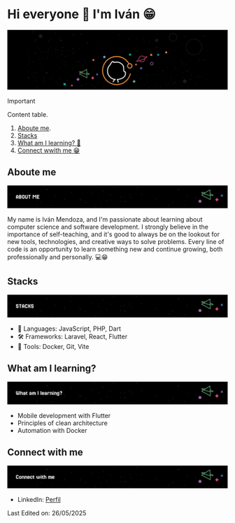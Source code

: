 # Hi everyone 👋 I'm Iván 😁

![Mi banner](assets/banner_perfil_github.png)

> [!IMPORTANT]
> Content table.
> 1. [Aboute me](#about-me).
> 2. [Stacks](#stacks)
> 3. [What am I learning? 🧠](#Connect-with-me)
> 4. [Connect wwith me 😁](#Connect-with-me)


## Aboute me

![About me](assets/banner_about_me.png)

My name is Iván Mendoza, and I'm passionate about learning about computer science and software development. I strongly believe in the importance of self-teaching, and it's good to always be on the lookout for new tools, technologies, and creative ways to solve problems. Every line of code is an opportunity to learn something new and continue growing, both professionally and personally. 💻😁


## Stacks

![Stacks](assets/stacks.png)

- 🔭 Languages: JavaScript, PHP, Dart
- 🛠️ Frameworks: Laravel, React, Flutter
- 🧰 Tools: Docker, Git, Vite

## What am I learning?

![What am I learning](assets/learning.png)

- Mobile development with Flutter
- Principles of clean architecture
- Automation with Docker


## Connect with me

![What am I learning](assets/connect_with_me.png)

- LinkedIn: [Perfil](https://www.linkedin.com/in/iv%C3%A1n-mendoza-565910201/)

Last Edited on: 26/05/2025


<!--
**IvanMendozaL/IvanMendozaL** is a ✨ _special_ ✨ repository because its `README.md` (this file) appears on your GitHub profile.

Here are some ideas to get you started:

- 🔭 I’m currently working on ...
- 🌱 I’m currently learning ...
- 👯 I’m looking to collaborate on ...
- 🤔 I’m looking for help with ...
- 💬 Ask me about ...
- 📫 How to reach me: ...
- 😄 Pronouns: ...
- ⚡ Fun fact: ...
-->
